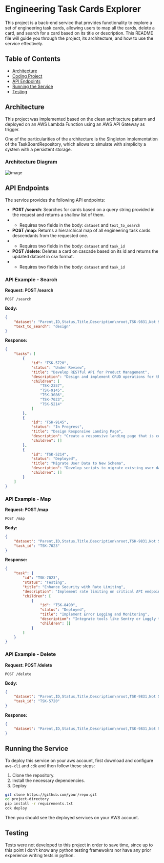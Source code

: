 # Engineering Task Cards Explorer

This project is a back-end service that provides functionality to explore a set of engineering task cards, allowing users to map all the cards, delete a card, and search for a card based on its title or description. This README file will guide you through the project, its architecture, and how to use the service effectively.

## Table of Contents

- [Architecture](#architecture)
- [Coding Project](#coding-project)
- [API Endpoints](#api-endpoints)
- [Running the Service](#running-the-service)
- [Testing](#testing)

## Architecture

This project was implemented based on the clean architecture pattern and deployed on an AWS Lambda Function using an AWS API Gateway as trigger.

One of the particularities of the architecture is the Singleton implementation of the TaskBoardRepository, which allows to simulate with simplicity a system with a persistent storage.

### Architecture Diagram

![image](https://github.com/julianolm/TaskManager/assets/65794514/c56b35b0-8708-4603-bd83-5039ba4f52ce)

## API Endpoints

The service provides the following API endpoints:

- **POST /search**: Searches for cards based on a query string provided in the request and returns a shallow list of them.
- - Requires two fields in the body: `dataset` and `text_to_search`
- **POST /map**: Returns a hierarchical map of all engineering task cards descendants from the requested one.
- - Requires two fields in the body: `dataset` and `task_id`
- **POST /delete**: Deletes a card on cascade based on its id and returns the updated dataset in csv format.
- - Requires two fields in the body: `dataset` and `task_id`

### API Example - Search

**Request: POST /search**

```http
POST /search
```
**Body:**

```json
{
    "dataset": "Parent,ID,Status,Title,Description\nroot,TSK-9831,Not Started,Implement User Authentication Flow,Set up the user login and registration flow using OAuth 2.0\nTSK-9831,TSK-4012,In Progress,Optimize Database Query Performance,Profile and optimize slow-running queries in the user dashboard section.\nTSK-9831,TSK-5720,Under Review,Develop RESTful API for Product Management,Design and implement CRUD operations for the product entity.\nTSK-9831,TSK-6892,In Progress,Integrate Third-party Payment Gateway,Incorporate Stripe (or any other payment gateway) for processing user payments.\nTSK-5720,TSK-2357,On Hold,Refactor Legacy Code in User Module,\"Improve code quality, remove deprecated functions, and ensure compatibility with the latest libraries.\"\nTSK-5720,TSK-9145,In Progress,Design Responsive Landing Page,Create a responsive landing page that is compatible with both desktop and mobile devices.\nTSK-5720,TSK-3086,Deployed,Set Up Continuous Integration Pipeline,Implement a CI/CD pipeline using Jenkins (or any other CI tool) to automate the testing and deployment process.\nTSK-5720,TSK-7023,Testing,Enhance Security with Rate Limiting,Implement rate limiting on critical API endpoints to prevent abuse.\nTSK-5720,TSK-5214,Deployed,Migrate User Data to New Schema,Develop scripts to migrate existing user data to the newly designed database schema without data loss.\nTSK-7023,TSK-8490,Deployed,Implement Error Logging and Monitoring,\"Integrate tools like Sentry or Loggly to track, monitor, and alert on application errors in real-time.\"",
    "text_to_search": "design"
}

```

**Response:**

```json
{
    "tasks": [
        {
            "id": "TSK-5720",
            "status": "Under Review",
            "title": "Develop RESTful API for Product Management",
            "description": "Design and implement CRUD operations for the product entity.",
            "children": [
                "TSK-2357",
                "TSK-9145",
                "TSK-3086",
                "TSK-7023",
                "TSK-5214"
            ]
        },
        {
            "id": "TSK-9145",
            "status": "In Progress",
            "title": "Design Responsive Landing Page",
            "description": "Create a responsive landing page that is compatible with both desktop and mobile devices.",
            "children": []
        },
        {
            "id": "TSK-5214",
            "status": "Deployed",
            "title": "Migrate User Data to New Schema",
            "description": "Develop scripts to migrate existing user data to the newly designed database schema without data loss.",
            "children": []
        }
    ]
}
```


### API Example - Map

**Request: POST /map**

```http
POST /map
```
**Body:**

```json
{
    "dataset": "Parent,ID,Status,Title,Description\nroot,TSK-9831,Not Started,Implement User Authentication Flow,Set up the user login and registration flow using OAuth 2.0\nTSK-9831,TSK-4012,In Progress,Optimize Database Query Performance,Profile and optimize slow-running queries in the user dashboard section.\nTSK-9831,TSK-5720,Under Review,Develop RESTful API for Product Management,Design and implement CRUD operations for the product entity.\nTSK-9831,TSK-6892,In Progress,Integrate Third-party Payment Gateway,Incorporate Stripe (or any other payment gateway) for processing user payments.\nTSK-5720,TSK-2357,On Hold,Refactor Legacy Code in User Module,\"Improve code quality, remove deprecated functions, and ensure compatibility with the latest libraries.\"\nTSK-5720,TSK-9145,In Progress,Design Responsive Landing Page,Create a responsive landing page that is compatible with both desktop and mobile devices.\nTSK-5720,TSK-3086,Deployed,Set Up Continuous Integration Pipeline,Implement a CI/CD pipeline using Jenkins (or any other CI tool) to automate the testing and deployment process.\nTSK-5720,TSK-7023,Testing,Enhance Security with Rate Limiting,Implement rate limiting on critical API endpoints to prevent abuse.\nTSK-5720,TSK-5214,Deployed,Migrate User Data to New Schema,Develop scripts to migrate existing user data to the newly designed database schema without data loss.\nTSK-7023,TSK-8490,Deployed,Implement Error Logging and Monitoring,\"Integrate tools like Sentry or Loggly to track, monitor, and alert on application errors in real-time.\"",
    "task_id": "TSK-7023"
}

```

**Response:**

```json
{
    "task": {
        "id": "TSK-7023",
        "status": "Testing",
        "title": "Enhance Security with Rate Limiting",
        "description": "Implement rate limiting on critical API endpoints to prevent abuse.",
        "children": [
            {
                "id": "TSK-8490",
                "status": "Deployed",
                "title": "Implement Error Logging and Monitoring",
                "description": "Integrate tools like Sentry or Loggly to track, monitor, and alert on application errors in real-time.",
                "children": []
            }
        ]
    }
}
```

### API Example - Delete

**Request: POST /delete**

```http
POST /delete
```
**Body:**

```json
{
    "dataset": "Parent,ID,Status,Title,Description\nroot,TSK-9831,Not Started,Implement User Authentication Flow,Set up the user login and registration flow using OAuth 2.0\nTSK-9831,TSK-4012,In Progress,Optimize Database Query Performance,Profile and optimize slow-running queries in the user dashboard section.\nTSK-9831,TSK-5720,Under Review,Develop RESTful API for Product Management,Design and implement CRUD operations for the product entity.\nTSK-9831,TSK-6892,In Progress,Integrate Third-party Payment Gateway,Incorporate Stripe (or any other payment gateway) for processing user payments.\nTSK-5720,TSK-2357,On Hold,Refactor Legacy Code in User Module,\"Improve code quality, remove deprecated functions, and ensure compatibility with the latest libraries.\"\nTSK-5720,TSK-9145,In Progress,Design Responsive Landing Page,Create a responsive landing page that is compatible with both desktop and mobile devices.\nTSK-5720,TSK-3086,Deployed,Set Up Continuous Integration Pipeline,Implement a CI/CD pipeline using Jenkins (or any other CI tool) to automate the testing and deployment process.\nTSK-5720,TSK-7023,Testing,Enhance Security with Rate Limiting,Implement rate limiting on critical API endpoints to prevent abuse.\nTSK-5720,TSK-5214,Deployed,Migrate User Data to New Schema,Develop scripts to migrate existing user data to the newly designed database schema without data loss.\nTSK-7023,TSK-8490,Deployed,Implement Error Logging and Monitoring,\"Integrate tools like Sentry or Loggly to track, monitor, and alert on application errors in real-time.\"",
    "task_id": "TSK-5720"
}

```

**Response:**

```json
{
    "dataset": "Parent,ID,Status,Title,Description\nroot,TSK-9831,Not Started,Implement User Authentication Flow,Set up the user login and registration flow using OAuth 2.0\nTSK-9831,TSK-4012,In Progress,Optimize Database Query Performance,Profile and optimize slow-running queries in the user dashboard section.\nTSK-9831,TSK-6892,In Progress,Integrate Third-party Payment Gateway,Incorporate Stripe (or any other payment gateway) for processing user payments."
}
```

## Running the Service

To deploy this service on your aws account, first download and configure `aws-cli` and `cdk` and then follow these steps:

1. Clone the repository.
2. Install the necessary dependencies.
3. Deploy

```bash
git clone https://github.com/your/repo.git
cd project-directory
pip install -r requirements.txt
cdk deploy
```

Then you should see the deployed services on your AWS account.

## Testing

Tests were not developed to this project in order to save time, since up to this point I don't know any python testing framewokrs nor have any prior experience writing tests in python.
